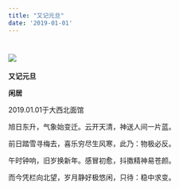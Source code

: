 ```yaml
---
title: "又记元旦"
date: '2019-01-01'
---
```

  #  ![](/images/heshui.jpg)
  
  **又记元旦**
  
  **闲居**
  
2019.01.01于大西北面馆 

旭日东升，气象始变迁。云开天清，神送人间一片蓝。

前日踏雪寻梅去，喜乐穷尽生风寒，此乃：物极必反。


午时钟响，旧岁换新年。感冒初愈，抖擞精神易苍颜。

而今凭栏向北望，岁月静好极悠闲，只待：稳中求变。 
